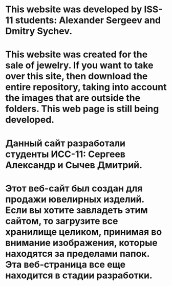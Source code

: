 # This website was developed by ISS-11 students: Alexander Sergeev and Dmitry Sychev.
# This website was created for the sale of jewelry. If you want to take over this site, then download the entire repository, taking into account the images that are outside the folders. This web page is still being developed.

# Данный сайт разработали студенты ИСС-11: Сергеев Александр и Сычев Дмитрий.
# Этот веб-сайт был создан для продажи ювелирных изделий. Если вы хотите завладеть этим сайтом, то загрузите все хранилище целиком, принимая во внимание изображения, которые находятся за пределами папок. Эта веб-страница все еще находится в стадии разработки.
